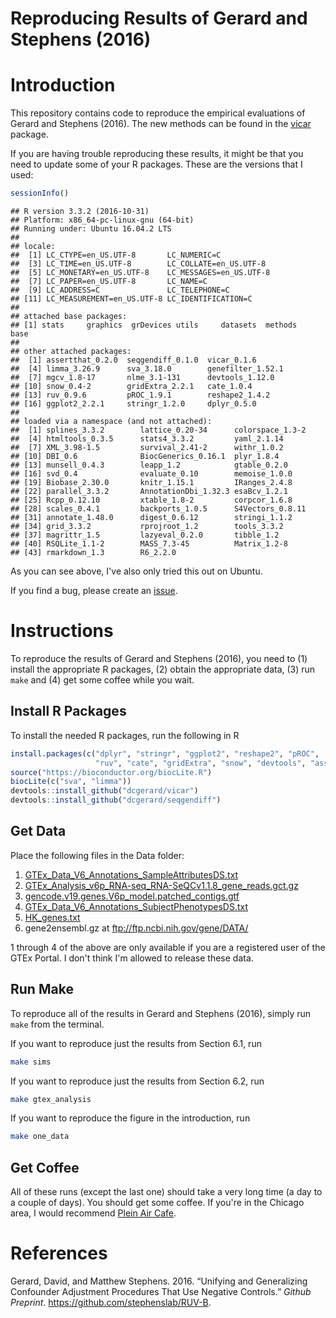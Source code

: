 Reproducing Results of Gerard and Stephens (2016)
================

Introduction
============

This repository contains code to reproduce the empirical evaluations of Gerard and Stephens (2016). The new methods can be found in the [vicar](https://github.com/dcgerard/vicar) package.

If you are having trouble reproducing these results, it might be that you need to update some of your R packages. These are the versions that I used:

``` r
sessionInfo()
```

    ## R version 3.3.2 (2016-10-31)
    ## Platform: x86_64-pc-linux-gnu (64-bit)
    ## Running under: Ubuntu 16.04.2 LTS
    ## 
    ## locale:
    ##  [1] LC_CTYPE=en_US.UTF-8       LC_NUMERIC=C              
    ##  [3] LC_TIME=en_US.UTF-8        LC_COLLATE=en_US.UTF-8    
    ##  [5] LC_MONETARY=en_US.UTF-8    LC_MESSAGES=en_US.UTF-8   
    ##  [7] LC_PAPER=en_US.UTF-8       LC_NAME=C                 
    ##  [9] LC_ADDRESS=C               LC_TELEPHONE=C            
    ## [11] LC_MEASUREMENT=en_US.UTF-8 LC_IDENTIFICATION=C       
    ## 
    ## attached base packages:
    ## [1] stats     graphics  grDevices utils     datasets  methods   base     
    ## 
    ## other attached packages:
    ##  [1] assertthat_0.2.0  seqgendiff_0.1.0  vicar_0.1.6      
    ##  [4] limma_3.26.9      sva_3.18.0        genefilter_1.52.1
    ##  [7] mgcv_1.8-17       nlme_3.1-131      devtools_1.12.0  
    ## [10] snow_0.4-2        gridExtra_2.2.1   cate_1.0.4       
    ## [13] ruv_0.9.6         pROC_1.9.1        reshape2_1.4.2   
    ## [16] ggplot2_2.2.1     stringr_1.2.0     dplyr_0.5.0      
    ## 
    ## loaded via a namespace (and not attached):
    ##  [1] splines_3.3.2        lattice_0.20-34      colorspace_1.3-2    
    ##  [4] htmltools_0.3.5      stats4_3.3.2         yaml_2.1.14         
    ##  [7] XML_3.98-1.5         survival_2.41-2      withr_1.0.2         
    ## [10] DBI_0.6              BiocGenerics_0.16.1  plyr_1.8.4          
    ## [13] munsell_0.4.3        leapp_1.2            gtable_0.2.0        
    ## [16] svd_0.4              evaluate_0.10        memoise_1.0.0       
    ## [19] Biobase_2.30.0       knitr_1.15.1         IRanges_2.4.8       
    ## [22] parallel_3.3.2       AnnotationDbi_1.32.3 esaBcv_1.2.1        
    ## [25] Rcpp_0.12.10         xtable_1.8-2         corpcor_1.6.8       
    ## [28] scales_0.4.1         backports_1.0.5      S4Vectors_0.8.11    
    ## [31] annotate_1.48.0      digest_0.6.12        stringi_1.1.2       
    ## [34] grid_3.3.2           rprojroot_1.2        tools_3.3.2         
    ## [37] magrittr_1.5         lazyeval_0.2.0       tibble_1.2          
    ## [40] RSQLite_1.1-2        MASS_7.3-45          Matrix_1.2-8        
    ## [43] rmarkdown_1.3        R6_2.2.0

As you can see above, I've also only tried this out on Ubuntu.

If you find a bug, please create an [issue](https://github.com/dcgerard/ruvb_sims/issues).

Instructions
============

To reproduce the results of Gerard and Stephens (2016), you need to (1) install the appropriate R packages, (2) obtain the appropriate data, (3) run `make` and (4) get some coffee while you wait.

Install R Packages
------------------

To install the needed R packages, run the following in R

``` r
install.packages(c("dplyr", "stringr", "ggplot2", "reshape2", "pROC",
                   "ruv", "cate", "gridExtra", "snow", "devtools", "assertthat"))
source("https://bioconductor.org/biocLite.R")
biocLite(c("sva", "limma"))
devtools::install_github("dcgerard/vicar")
devtools::install_github("dcgerard/seqgendiff")
```

Get Data
--------

Place the following files in the Data folder:

1.  [GTEx\_Data\_V6\_Annotations\_SampleAttributesDS.txt](http://www.gtexportal.org/home/datasets#filesetFilesDiv21)
2.  [GTEx\_Analysis\_v6p\_RNA-seq\_RNA-SeQCv1.1.8\_gene\_reads.gct.gz](http://www.gtexportal.org/home/datasets#filesetFilesDiv11)
3.  [gencode.v19.genes.V6p\_model.patched\_contigs.gtf](http://www.gtexportal.org/home/datasets#filesetFilesDiv14)
4.  [GTEx\_Data\_V6\_Annotations\_SubjectPhenotypesDS.txt](http://www.gtexportal.org/home/datasets#datasetDiv2)
5.  [HK\_genes.txt](http://www.tau.ac.il/~elieis/HKG/HK_genes.txt)
6.  gene2ensembl.gz at <ftp://ftp.ncbi.nih.gov/gene/DATA/>

1 through 4 of the above are only available if you are a registered user of the GTEx Portal. I don't think I'm allowed to release these data.

Run Make
--------

To reproduce all of the results in Gerard and Stephens (2016), simply run `make` from the terminal.

If you want to reproduce just the results from Section 6.1, run

``` bash
make sims
```

If you want to reproduce just the results from Section 6.2, run

``` bash
make gtex_analysis
```

If you want to reproduce the figure in the introduction, run

``` bash
make one_data
```

Get Coffee
----------

All of these runs (except the last one) should take a very long time (a day to a couple of days). You should get some coffee. If you're in the Chicago area, I would recommend [Plein Air Cafe](http://www.pleinaircafe.co/).

References
==========

Gerard, David, and Matthew Stephens. 2016. “Unifying and Generalizing Confounder Adjustment Procedures That Use Negative Controls.” *Github Preprint*. <https://github.com/stephenslab/RUV-B>.
